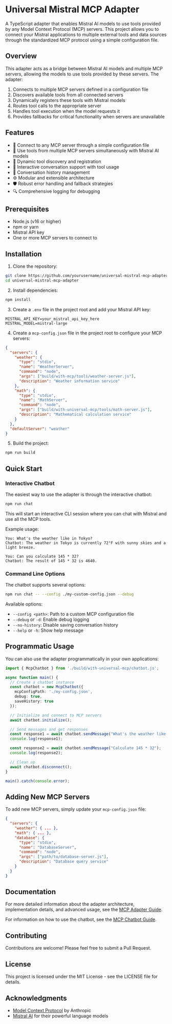 # Universal Mistral MCP Adapter

A TypeScript adapter that enables Mistral AI models to use tools provided by any Model Context Protocol (MCP) servers. This project allows you to connect your Mistral applications to multiple external tools and data sources through the standardized MCP protocol using a simple configuration file.

## Overview

This adapter acts as a bridge between Mistral AI models and multiple MCP servers, allowing the models to use tools provided by these servers. The adapter:

1. Connects to multiple MCP servers defined in a configuration file
2. Discovers available tools from all connected servers
3. Dynamically registers these tools with Mistral models
4. Routes tool calls to the appropriate server
5. Handles tool execution when the model requests it
6. Provides fallbacks for critical functionality when servers are unavailable

## Features

- 🔌 Connect to any MCP server through a simple configuration file
- 🧰 Use tools from multiple MCP servers simultaneously with Mistral AI models
- 🔄 Dynamic tool discovery and registration
- 💬 Interactive conversation support with tool usage
- 📝 Conversation history management
- ⚙️ Modular and extensible architecture
- 🛡️ Robust error handling and fallback strategies
- 🔍 Comprehensive logging for debugging

## Prerequisites

- Node.js (v16 or higher)
- npm or yarn
- Mistral API key
- One or more MCP servers to connect to

## Installation

1. Clone the repository:
```bash
git clone https://github.com/yourusername/universal-mistral-mcp-adapter.git
cd universal-mistral-mcp-adapter
```

2. Install dependencies:
```bash
npm install
```

3. Create a `.env` file in the project root and add your Mistral API key:
```
MISTRAL_API_KEY=your_mistral_api_key_here
MISTRAL_MODEL=mistral-large
```

4. Create a `mcp-config.json` file in the project root to configure your MCP servers:
```json
{
  "servers": {
    "weather": {
      "type": "stdio",
      "name": "WeatherServer",
      "command": "node",
      "args": ["build/with-mcp/tools/weather-server.js"],
      "description": "Weather information service"
    },
    "math": {
      "type": "stdio",
      "name": "MathServer",
      "command": "node",
      "args": ["build/with-universal-mcp/tools/math-server.js"],
      "description": "Mathematical calculation service"
    }
  },
  "defaultServer": "weather"
}
```

5. Build the project:
```bash
npm run build
```

## Quick Start

### Interactive Chatbot

The easiest way to use the adapter is through the interactive chatbot:

```bash
npm run chat
```

This will start an interactive CLI session where you can chat with Mistral and use all the MCP tools.

Example usage:
```
You: What's the weather like in Tokyo?
Chatbot: The weather in Tokyo is currently 72°F with sunny skies and a light breeze.

You: Can you calculate 145 * 32?
Chatbot: The result of 145 * 32 is 4640.
```

### Command Line Options

The chatbot supports several options:

```bash
npm run chat -- --config ./my-custom-config.json --debug
```

Available options:
- `--config <path>`: Path to a custom MCP configuration file
- `--debug` or `-d`: Enable debug logging
- `--no-history`: Disable saving conversation history
- `--help` or `-h`: Show help message

## Programmatic Usage

You can also use the adapter programmatically in your own applications:

```typescript
import { McpChatbot } from './build/with-universal-mcp/chatbot.js';

async function main() {
  // Create a chatbot instance
  const chatbot = new McpChatbot({
    mcpConfigPath: './my-config.json',
    debug: true,
    saveHistory: true
  });

  // Initialize and connect to MCP servers
  await chatbot.initialize();

  // Send messages and get responses
  const response1 = await chatbot.sendMessage("What's the weather like in Tokyo?");
  console.log(response1);

  const response2 = await chatbot.sendMessage("Calculate 145 * 32");
  console.log(response2);

  // Clean up
  await chatbot.disconnect();
}

main().catch(console.error);
```

## Adding New MCP Servers

To add new MCP servers, simply update your `mcp-config.json` file:

```json
{
  "servers": {
    "weather": { ... },
    "math": { ... },
    "database": {
      "type": "stdio",
      "name": "DatabaseServer",
      "command": "node",
      "args": ["path/to/database-server.js"],
      "description": "Database query service"
    }
  }
}
```

## Documentation

For more detailed information about the adapter architecture, implementation details, and advanced usage, see the [MCP Adapter Guide](docs/mcp-adapter-guide.md).

For information on how to use the chatbot, see the [MCP Chatbot Guide](docs/mcp-chatbot-guide.md).

## Contributing

Contributions are welcome! Please feel free to submit a Pull Request.

## License

This project is licensed under the MIT License - see the LICENSE file for details.

## Acknowledgments

- [Model Context Protocol](https://github.com/anthropics/model-context-protocol) by Anthropic
- [Mistral AI](https://mistral.ai/) for their powerful language models